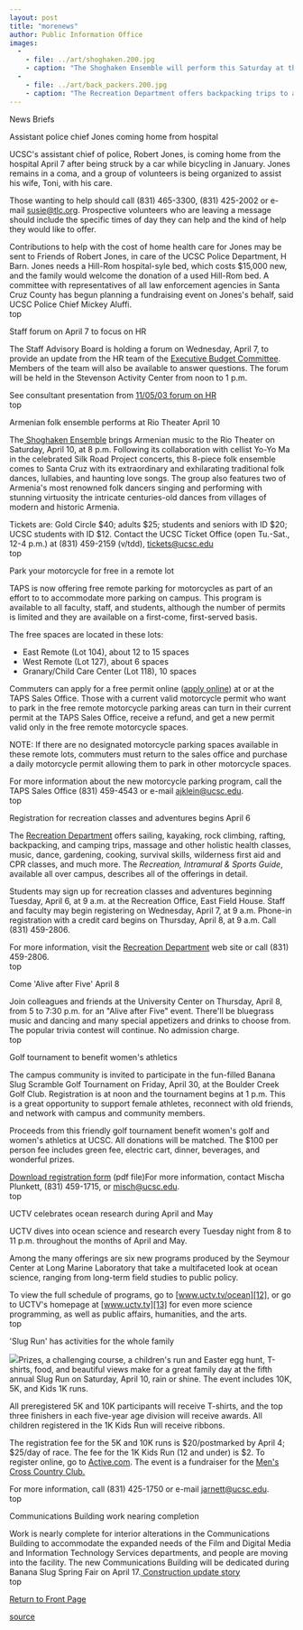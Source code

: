 ```yaml
---
layout: post
title: "morenews"
author: Public Information Office
images:
  -
    - file: ../art/shoghaken.200.jpg
    - caption: "The Shoghaken Ensemble will perform this Saturday at the Rio Theater."
  -
    - file: ../art/back_packers.200.jpg
    - caption: "The Recreation Department offers backpacking trips to a variety of coastal and mountain destinations."
---
```


News Briefs

Assistant police chief Jones coming home from hospital

UCSC's assistant chief of police, Robert Jones, is coming home from the hospital April 7 after being struck by a car while bicycling in January. Jones remains in a coma, and a group of volunteers is being organized to assist his wife, Toni, with his care.

Those wanting to help should call (831) 465-3300, (831) 425-2002 or e-mail [susie@tlc.org][1]. Prospective volunteers who are leaving a message should include the specific times of day they can help and the kind of help they would like to offer.

Contributions to help with the cost of home health care for Jones may be sent to Friends of Robert Jones, in care of the UCSC Police Department, H Barn. Jones needs a Hill-Rom hospital-syle bed, which costs $15,000 new, and the family would welcome the donation of a used Hill-Rom bed. A committee with representatives of all law enforcement agencies in Santa Cruz County has begun planning a fundraising event on Jones's behalf, said UCSC Police Chief Mickey Aluffi.  
top

Staff forum on April 7 to focus on HR

The Staff Advisory Board is holding a forum on Wednesday, April 7, to provide an update from the HR team of the [Executive Budget Committee][2]. Members of the team will also be available to answer questions. The forum will be held in the Stevenson Activity Center from noon to 1 p.m.

See consultant presentation from [11/05/03 forum on HR][3]  
top

Armenian folk ensemble performs at Rio Theater April 10  

The[ Shoghaken Ensemble][4] brings Armenian music to the Rio Theater on Saturday, April 10, at 8 p.m. Following its collaboration with cellist Yo-Yo Ma in the celebrated Silk Road Project concerts, this 8-piece folk ensemble comes to Santa Cruz with its extraordinary and exhilarating traditional folk dances, lullabies, and haunting love songs. The group also features two of Armenia's most renowned folk dancers singing and performing with stunning virtuosity the intricate centuries-old dances from villages of modern and historic Armenia.  

Tickets are: Gold Circle $40; adults $25; students and seniors with ID $20; UCSC students with ID $12. Contact the UCSC Ticket Office (open Tu.-Sat., 12-4 p.m.) at (831) 459-2159 (v/tdd), [tickets@ucsc.edu][5]  
top   

Park your motorcycle for free in a remote lot

TAPS is now offering free remote parking for motorcycles as part of an effort to to accommodate more parking on campus. This program is available to all faculty, staff, and students, although the number of permits is limited and they are available on a first-come, first-served basis.

The free spaces are located in these lots:

* East Remote (Lot 104), about 12 to 15 spaces  
* West Remote (Lot 127), about 6 spaces  
* Granary/Child Care Center (Lot 118), 10 spaces  

Commuters can apply for a free permit online ([apply online][6]) at or at the TAPS Sales Office. Those with a current valid motorcycle permit who want to park in the free remote motorcycle parking areas can turn in their current permit at the TAPS Sales Office, receive a refund, and get a new permit valid only in the free remote motorcycle spaces.

NOTE: If there are no designated motorcycle parking spaces available in these remote lots, commuters must return to the sales office and purchase a daily motorcycle permit allowing them to park in other motorcycle spaces.  

For more information about the new motorcycle parking program, call the TAPS Sales Office (831) 459-4543 or e-mail [ajklein@ucsc.edu][7].  
top

Registration for recreation classes and adventures begins April 6

The [Recreation Department][8] offers sailing, kayaking, rock climbing, rafting, backpacking, and camping trips, massage and other holistic health classes, music, dance, gardening, cooking, survival skills, wilderness first aid and CPR classes, and much more. The _Recreation, Intramural & Sports Guide_, available all over campus, describes all of the offerings in detail.

Students may sign up for recreation classes and adventures beginning Tuesday, April 6, at 9 a.m. at the Recreation Office, East Field House. Staff and faculty may begin registering on Wednesday, April 7, at 9 a.m. Phone-in registration with a credit card begins on Thursday, April 8, at 9 a.m. Call (831) 459-2806.

For more information, visit the [Recreation Department][9] web site or call (831) 459-2806.  
top

Come 'Alive after Five' April 8  

Join colleagues and friends at the University Center on Thursday, April 8, from 5 to 7:30 p.m. for an "Alive after Five" event. There'll be bluegrass music and dancing and many special appetizers and drinks to choose from. The popular trivia contest will continue. No admission charge.  
top

Golf tournament to benefit women's athletics  

The campus community is invited to participate in the fun-filled Banana Slug Scramble Golf Tournament on Friday, April 30, at the Boulder Creek Golf Club. Registration is at noon and the tournament begins at 1 p.m. This is a great opportunity to support female athletes, reconnect with old friends, and network with campus and community members.  

Proceeds from this friendly golf tournament benefit women's golf and women's athletics at UCSC. All donations will be matched. The $100 per person fee includes green fee, electric cart, dinner, beverages, and wonderful prizes.  

[Download registration form][10] (pdf file)For more information, contact Mischa Plunkett, (831) 459-1715, or [misch@ucsc.edu][11].  
top

UCTV celebrates ocean research during April and May

UCTV dives into ocean science and research every Tuesday night from 8 to 11 p.m. throughout the months of April and May.

Among the many offerings are six new programs produced by the Seymour Center at Long Marine Laboratory that take a multifaceted look at ocean science, ranging from long-term field studies to public policy.  

To view the full schedule of programs, go to [www.uctv.tv/ocean][12], or go to UCTV's homepage at [www.uctv.tv][13] for even more science programming, as well as public affairs, humanities, and the arts.   
top

'Slug Run' has activities for the whole family  

![][14]Prizes, a challenging course, a children's run and Easter egg hunt, T-shirts, food, and beautiful views make for a great family day at the fifth annual Slug Run on Saturday, April 10, rain or shine. The event includes 10K, 5K, and Kids 1K runs.  

All preregistered 5K and 10K participants will receive T-shirts, and the top three finishers in each five-year age division will receive awards. All children registered in the 1K Kids Run will receive ribbons.

The registration fee for the 5K and 10K runs is $20/postmarked by April 4; $25/day of race. The fee for the 1K Kids Run (12 and under) is $2. To register online, go to [Active.com][15]. The event is a fundraiser for the [Men's Cross Country Club.][16]

For more information, call (831) 425-1750 or e-mail [jarnett@ucsc.edu][17].   
top

Communications Building work nearing completion

Work is nearly complete for interior alterations in the Communications Building to accommodate the expanded needs of the Film and Digital Media and Information Technology Services departments, and people are moving into the facility. The new Communications Building will be dedicated during Banana Slug Spring Fair on April 17.[ Construction update story][18]  
[ ][19]top   

[Return to Front Page][20]

[1]: mailto:susie@tlc.org
[2]: http://planning.ucsc.edu/ebc/
[3]: http://planning.ucsc.edu/ebc/SABforum/v3dcmnt.htm
[4]: http://events.ucsc.edu/artslecs/ARTISTS.03-04/Shoghaken.html
[5]: mailto:tickets@ucsc.edu
[6]: http://www2.ucsc.edu/taps/freeremotemotorcycle.html
[7]: mailto:ajklein@ucsc.edu
[8]: http://www.ucsc.edu/opers/rec/
[9]: http://www.ucsc.edu/opers/rec/index.html
[10]: http://www.ucsc.edu/opers/indexpage/golfentry.pdf
[11]: mailto:misch@ucsc.edu
[12]: http://www.uctv.tv/ocean
[13]: http://www.uctv.tv
[14]: ../art/slug_run.100.gif
[15]: http://www.Active.com/event_detail.cfm?event_id=1099362
[16]: http://people.ucsc.edu/~dgalindo/index.htm
[17]: mailto:jarnett@ucsc.edu
[18]: http://www.ucsc.edu/about/construction_plans.html
[19]: http://www2.ucsc.edu/ppc/
[20]: http://currents.ucsc.edu/

[source](http://www1.ucsc.edu/currents/03-04/04-05/morenews.html "Permalink to morenews")
